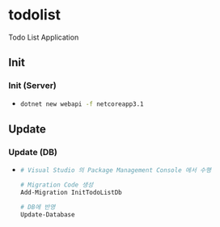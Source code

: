 # todolist
Todo List Application

## Init

### Init (Server)
- ```bash
  dotnet new webapi -f netcoreapp3.1
  ```

## Update

### Update (DB)
- ```bash
  # Visual Studio 의 Package Management Console 에서 수행
  
  # Migration Code 생성
  Add-Migration InitTodoListDb

  # DB에 반영
  Update-Database
  ```